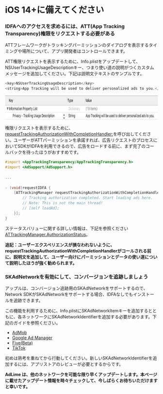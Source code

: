 # iOS 14+に備えてください

### IDFAへのアクセスを求めるには、ATT(App Tracking Transparency)権限をリクエストする必要がある
ATTフレームワークがトラッキングパーミッションのダイアログを表示するタイミングや場所について、アプリ開発者はコントロールできます。

ATT権限リクエストを表示するために、Info.plistをアップデートして、NSUserTrackingUsageDescriptionキー、つまり使い道の説明がつくカスタムメッセージを追加してください。下記は説明文テキストのサンプルです。

```objectivec
<key>NSUserTrackingUsageDescription</key>
<string>App Tracking will be used to deliver personalized ads to you.</string>
```

<img src="./../images/ios/ios14_att.png" height="80"/>

権限リクエストを表示するために、[requestTrackingAuthorizationWithCompletionHandler:](https://developer.apple.com/documentation/apptrackingtransparency/attrackingmanager/3547037-requesttrackingauthorization)を呼び出してください。ユーザーがATTパーミッションを承諾すれば、広告リクエストのプロセスにおいてSDKがIDFAを利用できるので、広告をロードする前に、まず完了のコールバックを待ったほうがおすすめです。

```objectivec
#import <AppTrackingTransparency/AppTrackingTransparency.h>
#import <AdSupport/AdSupport.h>

...

- (void)requestIDFA {
    [ATTrackingManager requestTrackingAuthorizationWithCompletionHandler:^(ATTrackingManagerAuthorizationStatus status) {
        // Tracking authorization completed. Start loading ads here.
        // Note: This is not the main thread!
        // [self loadAd];
    }];
}
```

ステータスバリューに関する詳しい情報は、下記を参照ください 
[ATTrackingManager.AuthorizationStatus](https://developer.apple.com/documentation/apptrackingtransparency/attrackingmanager/authorizationstatus)。

**追記：ユーザーエクスペリエンスが損なわれないように、requestTrackingAuthorizationWithCompletionHandlerがコールされる前に、説明文を追加して、ユーザー向けにパーミッションとデータの使い道について説明したほうが強く勧められます。**

### SKAdNetworkを有効にして、コンバージョンを追跡しましょう
アップルは、コンバージョン追跡用のSKAdNetworkをサポートするので、Network SDKがSKAdNetworkをサポートする場合、IDFAなしでもインストールを追跡できます。

この機能を利用するために、Info.plistにSKAdNetworkItemキーを追加するとともに、各ネットワークにSKAdNetworkIdentifierを追加する必要があります。下記のガイドを参照ください。

- [AdMob](./mediation_admob.md)
- [Google Ad Manager](./mediation_dfp.md)
- [Five(Beta)](./mediation_five.md)
- [TikTok](./mediation_tiktok.md)

初めは熟考を重ねてから行動してください。新しいSKAdNetworkIdentifierを追加するには、アプリストアのレビューが必要とするからです。

**AdLime は、他のネットワークを可能な限り早くアップデートします。本ページに載せたアップデート情報を時々チェックして、今しばらくお待ちいただけますと幸いです。**